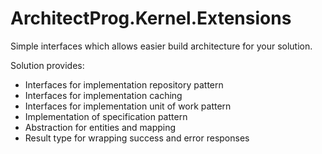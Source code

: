 # ArchitectProg.Kernel.Extensions

Simple interfaces which allows easier build architecture for your solution.

Solution provides:
- Interfaces for implementation repository pattern
- Interfaces for implementation caching
- Interfaces for implementation unit of work pattern
- Implementation of specification pattern
- Abstraction for entities and mapping
- Result type for wrapping success and error responses